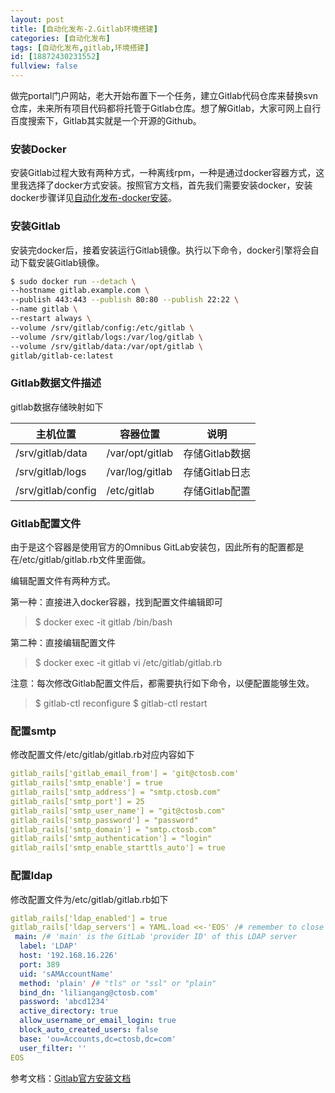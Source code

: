 ```yaml
---
layout: post
title: [自动化发布-2.Gitlab环境搭建]
categories: [自动化发布]
tags: [自动化发布,gitlab,环境搭建]
id: [18872430231552]
fullview: false
---
```

做完portal门户网站，老大开始布置下一个任务，建立Gitlab代码仓库来替换svn仓库，未来所有项目代码都将托管于Gitlab仓库。想了解Gitlab，大家可网上自行百度搜索下，Gitlab其实就是一个开源的Github。

### 安装Docker

安装Gitlab过程大致有两种方式，一种离线rpm，一种是通过docker容器方式，这里我选择了docker方式安装。按照官方文档，首先我们需要安装docker，安装docker步骤详见[自动化发布-docker安装](http://ctosb.com/article/18897596055552.shtml)。

### 安装Gitlab

安装完docker后，接着安装运行Gitlab镜像。执行以下命令，docker引擎将会自动下载安装Gitlab镜像。
```bash
$ sudo docker run --detach \
--hostname gitlab.example.com \
--publish 443:443 --publish 80:80 --publish 22:22 \
--name gitlab \
--restart always \
--volume /srv/gitlab/config:/etc/gitlab \
--volume /srv/gitlab/logs:/var/log/gitlab \
--volume /srv/gitlab/data:/var/opt/gitlab \
gitlab/gitlab-ce:latest
```
### Gitlab数据文件描述

gitlab数据存储映射如下  

| 主机位置 | 容器位置 | 说明 |
| - | - | - | 
| /srv/gitlab/data | /var/opt/gitlab | 存储Gitlab数据 |
| /srv/gitlab/logs | /var/log/gitlab | 存储Gitlab日志 |
| /srv/gitlab/config | /etc/gitlab | 存储Gitlab配置 |

### Gitlab配置文件

由于是这个容器是使用官方的Omnibus GitLab安装包，因此所有的配置都是在/etc/gitlab/gitlab.rb文件里面做。

编辑配置文件有两种方式。

第一种：直接进入docker容器，找到配置文件编辑即可
> $ docker exec -it gitlab /bin/bash

第二种：直接编辑配置文件

> $ docker exec -it gitlab vi /etc/gitlab/gitlab.rb

注意：每次修改Gitlab配置文件后，都需要执行如下命令，以便配置能够生效。

> $ gitlab-ctl reconfigure $ gitlab-ctl restart

### 配置smtp

修改配置文件/etc/gitlab/gitlab.rb对应内容如下
```yaml
gitlab_rails['gitlab_email_from'] = 'git@ctosb.com' 
gitlab_rails['smtp_enable'] = true 
gitlab_rails['smtp_address'] = "smtp.ctosb.com" 
gitlab_rails['smtp_port'] = 25 
gitlab_rails['smtp_user_name'] = "git@ctosb.com" 
gitlab_rails['smtp_password'] = "password" 
gitlab_rails['smtp_domain'] = "smtp.ctosb.com" 
gitlab_rails['smtp_authentication'] = "login" 
gitlab_rails['smtp_enable_starttls_auto'] = true
```

### 配置ldap

修改配置文件为/etc/gitlab/gitlab.rb如下
```yaml
gitlab_rails['ldap_enabled'] = true 
gitlab_rails['ldap_servers'] = YAML.load <<-'EOS' /# remember to close this block with 'EOS' below 
 main: /# 'main' is the GitLab 'provider ID' of this LDAP server 
  label: 'LDAP' 
  host: '192.168.16.226' 
  port: 389 
  uid: 'sAMAccountName' 
  method: 'plain' /# "tls" or "ssl" or "plain" 
  bind_dn: 'liliangang@ctosb.com' 
  password: 'abcd1234' 
  active_directory: true 
  allow_username_or_email_login: true 
  block_auto_created_users: false 
  base: 'ou=Accounts,dc=ctosb,dc=com' 
  user_filter: '' 
EOS
```

参考文档：[Gitlab官方安装文档](https://docs.gitlab.com/omnibus/docker/)
